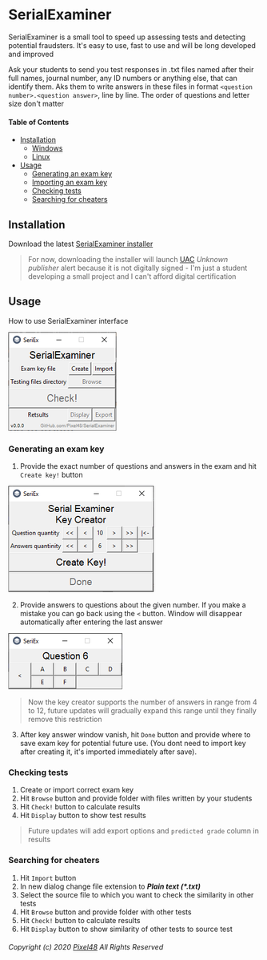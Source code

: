# SerialExaminer
  SerialExaminer is a small tool to speed up assessing tests and detecting potential fraudsters. It's easy to use, fast to use and will be long developed and improved

  Ask your students to send you test responses in .txt files named after their full names, journal number, any ID numbers or anything else, that can identify them. Aks them to write answers in these files in format `<question number>.<question answer>`, line by line. The order of questions and letter size don't matter

#### Table of Contents
  - [Installation](https://github.com/Pixel48/SerialExaminer#installation)
    - [Windows](https://github.com/Pixel48/SerialExaminer#windows)
    - [Linux](https://github.com/Pixel48/SerialExaminer#linux)
  - [Usage](https://github.com/Pixel48/SerialExaminer#usage)
    - [Generating an exam key](https://github.com/Pixel48/SerialExaminer#generating-an-exam-key)
    - [Importing an exam key](https://github.com/Pixel48/SerialExaminer#importing-an-exam-key)
    - [Checking tests](https://github.com/Pixel48/SerialExaminer#checking-tests)
    - [Searching for cheaters](https://github.com/Pixel48/SerialExaminer#searching-for-cheaters)

## Installation
  Download the latest [SerialExaminer installer](https://github.com/Pixel48/SerialExaminer/releases/latest)
  > For now, downloading the installer will launch [UAC](https://en.wikipedia.org/wiki/User_Account_Control) *Unknown publisher* alert because it is not digitally signed - I'm just a student developing a small project and I can't afford digital certification

## Usage
  How to use SerialExaminer interface

  ![Main window dummy](./docs/img/main_window.png)

### Generating an exam key
  1. Provide the exact number of questions and answers in the exam and hit `Create key!` button

  ![Key parameters](./docs/img/key_parameters.png)

  2. Provide answers to questions about the given number. If you make a mistake you can go back using the `<` button. Window will disappear automatically after entering the last answer

  ![Key data](./docs/img/key_ans.png)
  > Now the key creator supports the number of answers in range from 4 to 12, future updates will gradually expand this range until they finally remove this restriction

  3. After key answer window vanish, hit `Done` button and provide where to save exam key for potential future use. (You dont need to import key after creating it, it's imported immediately after save).

### Checking tests
  1. Create or import correct exam key
  2. Hit `Browse` button and provide folder with files written by your students
  3. Hit `Check!` button to calculate results
  4. Hit `Display` button to show test results
  > Future updates will add export options and `predicted grade` column in results

### Searching for cheaters
  1. Hit `Import` button
  2. In new dialog change file extension to ***Plain text (\*.txt)***
  3. Select the source file to which you want to check the similarity in other tests
  4. Hit `Browse` button and provide folder with other tests
  5. Hit `Check!` button to calculate results
  6. Hit `Display` button to show similarity of other tests to source test

###### Copyright (c) 2020 [Pixel48](https://github.com/Pixel48/) All Rights Reserved
